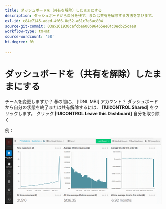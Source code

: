 ```yaml
---
title: ダッシュボードを（共有を解除）したままにする
description: ダッシュボードから自分を残す、または共有を解除する方法を学びます。
exl-id: c84e7145-aded-4f66-8e52-a61c7e6ac804
source-git-commit: 03a5161930cafcbe600b96465ee0fc0ecb25cae8
workflow-type: tm+mt
source-wordcount: '58'
ht-degree: 0%

---
```


# ダッシュボードを（共有を解除）したままにする

チームを変更しますか？ 春の間に、 [!DNL MBI] アカウント？ ダッシュボードから自分の状態を終了または共有解除するには、 **[!UICONTROL Shared]** をクリックします。 クリック **[!UICONTROL Leave this Dashboard]** 自分を取り除く

例：

![ダッシュボードを終了](../../assets/Leave_Dashboard.gif)
